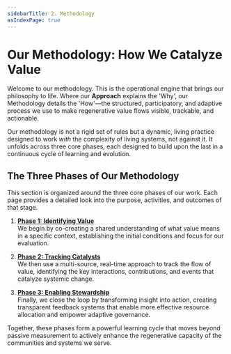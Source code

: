 ```yaml
---
sidebarTitle: 2. Methodology
asIndexPage: true
---
```

# **Our Methodology: How We Catalyze Value**

Welcome to our methodology. This is the operational engine that brings our philosophy to life. Where our **Approach** explains the 'Why', our Methodology details the 'How'—the structured, participatory, and adaptive process we use to make regenerative value flows visible, trackable, and actionable.

Our methodology is not a rigid set of rules but a dynamic, living practice designed to work _with_ the complexity of living systems, not against it. It unfolds across three core phases, each designed to build upon the last in a continuous cycle of learning and evolution.

## **The Three Phases of Our Methodology**

This section is organized around the three core phases of our work. Each page provides a detailed look into the purpose, activities, and outcomes of that stage.

1. **[Phase 1: Identifying Value](obsidian://open?vault=New&file=content%2Fprocesses%2Fevaluation%2F2.%20Our%20Methodology%2Fa.%20Identifying%20Value)**  
    We begin by co-creating a shared understanding of what value means in a specific context, establishing the initial conditions and focus for our evaluation.
    
2. **[Phase 2: Tracking Catalysts](obsidian://open?vault=New&file=content%2Fprocesses%2Fevaluation%2F2.%20Our%20Methodology%2Fb.%20Tracking%20Catalysts)**  
    We then use a multi-source, real-time approach to track the flow of value, identifying the key interactions, contributions, and events that catalyze systemic change.
    
3. **[Phase 3: Enabling Stewardship](obsidian://open?vault=New&file=content%2Fprocesses%2Fevaluation%2F2.%20Our%20Methodology%2Fc.%20Enabling%20Stewardship)**  
    Finally, we close the loop by transforming insight into action, creating transparent feedback systems that enable more effective resource allocation and empower adaptive governance.
    

Together, these phases form a powerful learning cycle that moves beyond passive measurement to actively enhance the regenerative capacity of the communities and systems we serve.

